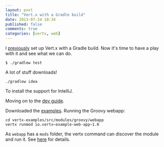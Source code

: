 ```yaml
---
layout: post
title: "Vert.x with a Gradle build"
date: 2013-07-24 18:34
published: false
comments: true
categories: [vertx, web]
---
```


I [previously](/blog/2013/07/23/playing-with-vertx/) set up Vert.x with a Gradle build.  Now it's time to have a play with it and see what we can do.

    $ ./gradlew test

A lot of stuff downloads!

    ./gradlew idea

To install the support for IntelliJ.

Moving on to the [dev guide](http://vertx.io/dev_guide.html).

Downloaded the [examples](http://vertx.io/examples.html).  Running the Groovy webapp:

    cd vertx-examples/src/modules/groovy/webapp
    vertx runmod io.vertx~example-web-app~1.0

As `webapp` has a `mods` folder, the vertx command can discover the module and run it.  See [here](http://vertx.io/mods_manual.html#how-vertx-locates-modules) for details.

